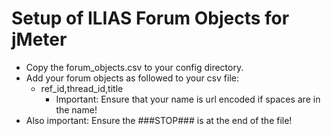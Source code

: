 # Setup of ILIAS Forum Objects for jMeter

* Copy the forum_objects.csv to your config directory.
* Add your forum objects as followed to your csv file:
    * ref_id,thread_id,title
        * Important: Ensure that your name is url encoded if spaces are in the name!
* Also important: Ensure the ###STOP### is at the end of the file!           
